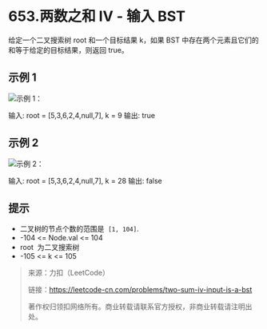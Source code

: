# 653.两数之和 IV - 输入 BST

给定一个二叉搜索树 root 和一个目标结果 k，如果 BST 中存在两个元素且它们的和等于给定的目标结果，则返回 true。

## 示例 1

![示例 1：](https://assets.leetcode.com/uploads/2020/09/21/sum_tree_1.jpg)

输入: root = [5,3,6,2,4,null,7], k = 9
输出: true

## 示例 2

![示例 2：](https://assets.leetcode.com/uploads/2020/09/21/sum_tree_2.jpg)

输入: root = [5,3,6,2,4,null,7], k = 28
输出: false

## 提示

- 二叉树的节点个数的范围是  `[1, 104]`.
- -104 <= Node.val <= 104
- root  为二叉搜索树
- -105 <= k <= 105

> 来源：力扣（LeetCode）
>
> 链接：<https://leetcode-cn.com/problems/two-sum-iv-input-is-a-bst>
>
> 著作权归领扣网络所有。商业转载请联系官方授权，非商业转载请注明出处。
